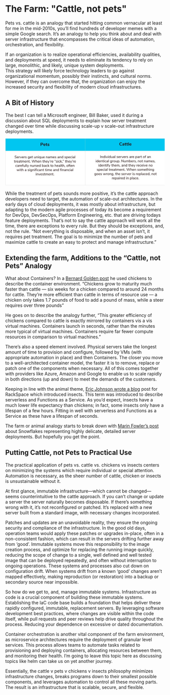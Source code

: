 # The Farm:  "Cattle, not pets"
Pets vs. cattle is an analogy that started hitting common vernacular at least for me in the mid-2010s, you’ll find hundreds of 
developer memes with a simple Google search.  It’s an analogy to help you think about and deal with server infrastructure
that encompasses the critical ideas of automation, orchestration, and flexibility.

If an organization is to realize operational efficiencies, availability qualities, and deployments at speed,
it needs to eliminate its tendency to rely on large, monolithic, and likely, unique system deployments.  
This strategy will likely force technology leaders to go against organizational momentum, possibly their instincts, 
and cultural norms.  However, if they can overcome that, the organization can enjoy the increased security and flexibility
of modern cloud infrastructures. 

## A Bit of History
The best I can tell a Microsoft engineer, Bill Baker, used it during a discussion about SQL deployments to explain how server 
treatment changed over time while discussing scale-up v scale-out infrastructure deployments. 

![Thank you Copado for PetsVCattle image](../images/PetsVCattle.jpg "Thank you Copado for image")

While the treatment of pets sounds more positive, it’s the cattle approach developers need to target, the automation
of scale-out architectures.   In the early days of cloud deployments, it was mostly about infrastructure, but adapting
to the modern agile processes of today its become a requirement for DevOps, DevSecOps, Platform Engineering, etc. that 
are driving todays feature deployments.   That’s not to say the cattle approach will work all the time, there are exceptions to every rule. But they should be exceptions, and, not the rule.  “Not everything is disposable, and when an asset isn’t, it requires
pet treatment. The goal is to minimize the number of pets and maximize cattle to create an easy to protect and manage
infrastructure.”

## Extending the farm, Additions to the “Cattle, not Pets” Analogy
What about Containers?   In a [Bernard Golden post](https://thenewstack.io/pets-and-cattle-symbolize-servers-so-what-does-that-make-containers-chickens/) 
he used chickens to describe the container environment.  “Chickens grow to maturity much faster than cattle — six weeks for
a chicken compared to around 24 months for cattle. They’re more efficient than cattle in terms of resource use — a chicken
only takes 1.7 pounds of food to add a pound of mass, while a steer requires over three pounds”

He goes on to describe the analogy further, “This greater efficiency of chickens compared to cattle is exactly mirrored
by containers vis a vis virtual machines. Containers launch in seconds, rather than the minutes more typical of virtual
machines. Containers require far fewer compute resources in comparison to virtual machines.”

There’s also a speed element involved. Physical servers take the longest amount of time to provision and configure, followed
by VMs (with appropriate automation in place) and then Containers. The closer you move to a well-architected container model,
the faster it is to remove, replace or patch one of the components when necessary.  All of this comes together with providers
like Azure, Amazon and Google to enable us to scale rapidly in both directions (up and down) to meet the demands of the customers.

Keeping in line with the animal theme, [Eric Johnson wrote a blog](https://blog.rackspace.com/pets-cattle-and-nowinsects) post for 
RackSpace which introduced insects. This term was introduced to describe serverless and Functions as a Service.
As you’d expect, insects have a much lower life expectancy than chickens; in fact, some insects only have a lifespan of a
few hours. Fitting in well with serverless and Functions as a Service as these have a lifespan of seconds.

The farm or animal analogy starts to break down with [Marin Fowler’s post](https://martinfowler.com/bliki/SnowflakeServer.html) about
Snowflakes representing highly delicate, detailed server deployments.  But hopefully you get the point. 

## Putting Cattle, not Pets to Practical Use
The practical application of pets vs. cattle vs. chickens vs insects centers on minimizing the systems which require individual
or special attention. Automation is necessary, as the sheer number of cattle, chicken or insects is unsustainable without it. 

At first glance, immutable infrastructure—which cannot be changed—seems counterintuitive to the cattle approach.  If you can’t
change or update a server the server naturally becomes disposable.   If there’s something wrong with it, it’s not reconfigured
or patched. It’s replaced with a new server built from a standard image, with necessary changes incorporated.

Patches and updates are an unavoidable reality, they ensure the ongoing security and compliance of the infrastructure.  In the
good old days, operation teams would apply these patches or upgrades in-place, often in a non-consistent fashion, which can
result in the servers drifting further away from ‘good’.   Immutable systems move this responsibility to the image creation
process, and optimize for replacing the running image quickly, reducing the scope of change to a single, well defined and well
tested image that can be deployed repeatedly, and often without interruption to ongoing operations. These systems and processes
also cut down on configuration drift.  When systems drift from a known ‘good’ changes aren’t mapped effectively, making reproduction
(or restoration) into a backup or secondary source near impossible.

So how do we get to, and, manage immutable systems.  Infrastructure as code is a crucial component of building these immutable
systems.  Establishing the IaC code base builds a foundation that helps deliver these rapidly configured, immutable, replacement
servers.  By leveraging software development best practices, where changes are visible within the code itself, while pull
requests and peer reviews help drive quality throughout the process.   Reducing your dependence on excessive or dated 
documentation.

Container orchestration is another vital component of the farm environment, as microservice architectures require the
deployment of granular level services. This process allows teams to automate tasks related to provisioning and deploying
containers, allocating resources between them, and monitoring their health.  I’m going to leave this topic here as discussing
topics like helm can take us on yet another journey.  

Essentially, the cattle v pets v chickens v insects philosophy minimizes infrastructure changes, breaks programs down to their
smallest possible components, and leverages automation to control all these moving parts. The result is an infrastructure that
is scalable, secure, and flexible.
